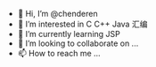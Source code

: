 - 👋 Hi, I’m @chenderen
- 👀 I’m interested in C C++ Java 汇编
- 🌱 I’m currently learning JSP
- 💞️ I’m looking to collaborate on ...
- 📫 How to reach me ...

<!---
chenderen/chenderen is a ✨ special ✨ repository because its `README.md` (this file) appears on your GitHub profile.
You can click the Preview link to take a look at your changes.
--->

